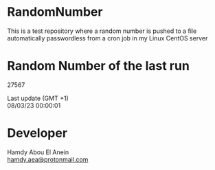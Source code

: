 # RandomNumber    
This is a test repository where a random number is pushed to a file automatically passwordless from a cron job in my Linux CentOS server    
# Random Number of the last run   
27567
      
Last update (GMT +1)    
08/03/23 00:00:01
# Developer    
Hamdy Abou El Anein   
hamdy.aea@protonmail.com
